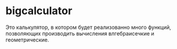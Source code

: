 # bigcalculator
Это калькулятор, в котором будет реализованно много функций, позволяющих производить вычисления влгебраисечкие и геометрические.
